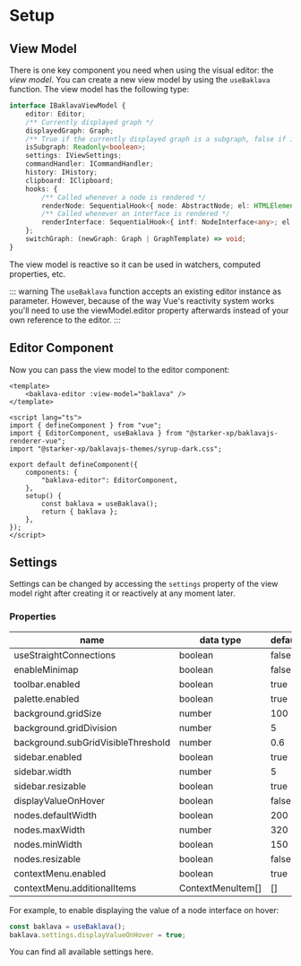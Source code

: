 <script setup>
import ApiLink from "../components/ApiLink.vue";
</script>

# Setup

## View Model

There is one key component you need when using the visual editor: the _view model_. You can create a new view model by using the <ApiLink type="functions" module="@starker-xp/baklavajs-renderer-vue" name="useBaklava"><code>useBaklava</code></ApiLink> function. The view model has the following type:

```ts
interface IBaklavaViewModel {
    editor: Editor;
    /** Currently displayed graph */
    displayedGraph: Graph;
    /** True if the currently displayed graph is a subgraph, false if it is the root graph */
    isSubgraph: Readonly<boolean>;
    settings: IViewSettings;
    commandHandler: ICommandHandler;
    history: IHistory;
    clipboard: IClipboard;
    hooks: {
        /** Called whenever a node is rendered */
        renderNode: SequentialHook<{ node: AbstractNode; el: HTMLElement }, null>;
        /** Called whenever an interface is rendered */
        renderInterface: SequentialHook<{ intf: NodeInterface<any>; el: HTMLElement }, null>;
    };
    switchGraph: (newGraph: Graph | GraphTemplate) => void;
}
```

The view model is reactive so it can be used in watchers, computed properties, etc.

::: warning
The `useBaklava` function accepts an existing editor instance as parameter. However, because of the way Vue's reactivity system works you'll need to use the viewModel.editor property afterwards instead of your own reference to the editor.
:::

## Editor Component

Now you can pass the view model to the editor component:

```vue
<template>
    <baklava-editor :view-model="baklava" />
</template>

<script lang="ts">
import { defineComponent } from "vue";
import { EditorComponent, useBaklava } from "@starker-xp/baklavajs-renderer-vue";
import "@starker-xp/baklavajs-themes/syrup-dark.css";

export default defineComponent({
    components: {
        "baklava-editor": EditorComponent,
    },
    setup() {
        const baklava = useBaklava();
        return { baklava };
    },
});
</script>
```

## Settings

Settings can be changed by accessing the `settings` property of the view model right after creating it or reactively at any moment later.

### Properties

| name                               | data type         | default |
| ---------------------------------- | ----------------- | ------- |
| useStraightConnections             | boolean           | false   |
| enableMinimap                      | boolean           | false   |
| toolbar.enabled                    | boolean           | true    |
| palette.enabled                    | boolean           | true    |
| background.gridSize                | number            | 100     |
| background.gridDivision            | number            | 5       |
| background.subGridVisibleThreshold | number            | 0.6     |
| sidebar.enabled                    | boolean           | true    |
| sidebar.width                      | number            | 5       |
| sidebar.resizable                  | boolean           | true    |
| displayValueOnHover                | boolean           | false   |
| nodes.defaultWidth                 | boolean           | 200     |
| nodes.maxWidth                     | number            | 320     |
| nodes.minWidth                     | boolean           | 150     |
| nodes.resizable                    | boolean           | false   |
| contextMenu.enabled                | boolean           | true    |
| contextMenu.additionalItems        | ContextMenuItem[] | []      |

For example, to enable displaying the value of a node interface on hover:

```ts
const baklava = useBaklava();
baklava.settings.displayValueOnHover = true;
```

You can find all available settings <ApiLink type="interfaces" module="@starker-xp/baklavajs-renderer-vue" name="IViewSettings">here</ApiLink>.